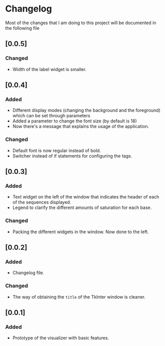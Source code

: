 # Changelog

Most of the changes that I am doing to this project will be documented in the following file

## [0.0.5]

### Changed

* Width of the label widget is smaller.

## [0.0.4]

### Added

* Different display modes (changing the background and the foreground) which can be set through parameters
* Added a parameter to change the font size (by default is 18)
* Now there's a message that explains the usage of the application. 

### Changed

* Default font is now regular instead of bold.
* Switcher instead of if statements for configuring the tags.

## [0.0.3]

### Added

* Text widget on the left of the window that indicates the header of each of the sequences displayed.
* Legend to clarify the different amounts of saturation for each base.

### Changed

* Packing the different widgets in the window. Now done to the left. 

## [0.0.2]

### Added 

* Changelog file.

### Changed

* The way of obtaining the `title` of the TkInter window is cleaner.

## [0.0.1] 

### Added

* Prototype of the visualizer with basic features.